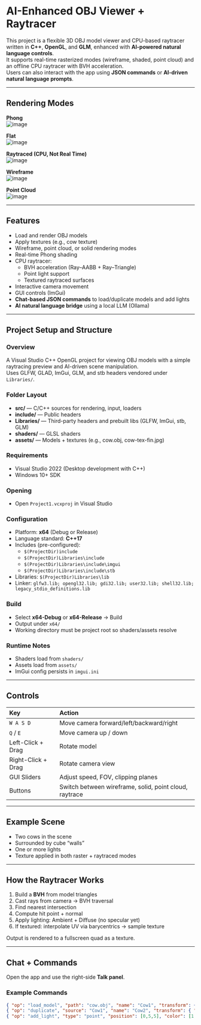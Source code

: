 # AI-Enhanced OBJ Viewer + Raytracer

This project is a flexible 3D OBJ model viewer and CPU-based raytracer written in **C++**, **OpenGL**, and **GLM**, enhanced with **AI-powered natural language controls**.  
It supports real-time rasterized modes (wireframe, shaded, point cloud) and an offline CPU raytracer with BVH acceleration.  
Users can also interact with the app using **JSON commands** or **AI-driven natural language prompts**.

---

## Rendering Modes

**Phong**  
![image](https://github.com/user-attachments/assets/1ab937e4-cb85-4944-b458-3a8d4a2fdd3e)

**Flat**  
![image](https://github.com/user-attachments/assets/e6bac5ab-9dde-42f5-a7c4-b591f3b8970d)

**Raytraced (CPU, Not Real Time)**  
![image](https://github.com/user-attachments/assets/007f764a-b7c3-4a76-926d-adddc16be4f1)

**Wireframe**  
![image](https://github.com/user-attachments/assets/72e6216c-8b49-4d11-8ef6-18a665b1514c)

**Point Cloud**  
![image](https://github.com/user-attachments/assets/0765d651-f80c-47e1-8f95-9e95d194c152)

---

## Features

- Load and render OBJ models
- Apply textures (e.g., cow texture)
- Wireframe, point cloud, or solid rendering modes
- Real-time Phong shading
- CPU raytracer:
  - BVH acceleration (Ray–AABB + Ray–Triangle)
  - Point light support
  - Textured raytraced surfaces
- Interactive camera movement
- GUI controls (ImGui)
- **Chat-based JSON commands** to load/duplicate models and add lights
- **AI natural language bridge** using a local LLM (Ollama)

---

## Project Setup and Structure

### Overview
A Visual Studio C++ OpenGL project for viewing OBJ models with a simple raytracing preview and AI-driven scene manipulation.  
Uses GLFW, GLAD, ImGui, GLM, and stb headers vendored under `Libraries/`.

### Folder Layout
- **src/** — C/C++ sources for rendering, input, loaders  
- **include/** — Public headers  
- **Libraries/** — Third-party headers and prebuilt libs (GLFW, ImGui, stb, GLM)  
- **shaders/** — GLSL shaders  
- **assets/** — Models + textures (e.g., cow.obj, cow-tex-fin.jpg)  

### Requirements
- Visual Studio 2022 (Desktop development with C++)  
- Windows 10+ SDK  

### Opening
- Open `Project1.vcxproj` in Visual Studio  

### Configuration
- Platform: **x64** (Debug or Release)  
- Language standard: **C++17**  
- Includes (pre-configured):  
  - `$(ProjectDir)include`  
  - `$(ProjectDir)Libraries\include`  
  - `$(ProjectDir)Libraries\include\imgui`  
  - `$(ProjectDir)Libraries\include\stb`  
- Libraries: `$(ProjectDir)Libraries\lib`  
- Linker: `glfw3.lib; opengl32.lib; gdi32.lib; user32.lib; shell32.lib; legacy_stdio_definitions.lib`  

### Build
- Select **x64-Debug** or **x64-Release** → Build  
- Output under `x64/`  
- Working directory must be project root so shaders/assets resolve  

### Runtime Notes
- Shaders load from `shaders/`  
- Assets load from `assets/`  
- ImGui config persists in `imgui.ini`  

---

## Controls

| Key | Action |
|:----|:-------|
| `W A S D` | Move camera forward/left/backward/right |
| `Q` / `E` | Move camera up / down |
| Left-Click + Drag | Rotate model |
| Right-Click + Drag | Rotate camera view |
| GUI Sliders | Adjust speed, FOV, clipping planes |
| Buttons | Switch between wireframe, solid, point cloud, raytrace |

---

## Example Scene

- Two cows in the scene  
- Surrounded by cube “walls”  
- One or more lights  
- Texture applied in both raster + raytraced modes  

---

## How the Raytracer Works

1. Build a **BVH** from model triangles  
2. Cast rays from camera → BVH traversal  
3. Find nearest intersection  
4. Compute hit point + normal  
5. Apply lighting: Ambient + Diffuse (no specular yet)  
6. If textured: interpolate UV via barycentrics → sample texture  

Output is rendered to a fullscreen quad as a texture.  

---

## Chat + Commands

Open the app and use the right-side **Talk panel**.  

### Example Commands
```json
{ "op": "load_model", "path": "cow.obj", "name": "Cow1", "transform": { "position": [2,0,0], "scale": [1,1,1] } }
{ "op": "duplicate", "source": "Cow1", "name": "Cow2", "transform": { "position": [2,0,0] } }
{ "op": "add_light", "type": "point", "position": [0,5,5], "color": [1,1,1], "intensity": 1.5 }

